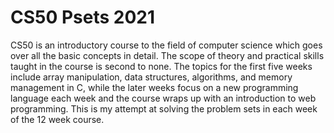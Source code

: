 <h1> CS50 Psets 2021 </h1>
<p>CS50 is an introductory course to the field of computer science which goes over all the basic concepts in detail. The scope of theory and practical skills taught in the course is second to none. The topics for the first five weeks include array manipulation, data structures, algorithms, and memory management in C, while the later weeks focus on a new programming language each week and the course wraps up with an introduction to web programming. This is my attempt at solving the problem sets in each week of the 12 week course.</p>
